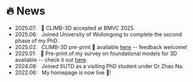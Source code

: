 # 🔥 News

- 2025.07: &nbsp; 🎉 CLIMB-3D  accepted at BMVC 2025.
- 2025.06: &nbsp; Joined University of Wollongong to complete the second phase of my PhD.
- 2025.02: &nbsp; CLIMB-3D pre-print 📄 available [here](https://arxiv.org/abs/2502.17429) -- feedback welcome!
- 2025.01: &nbsp; 📄 Pre-print of my survey on foundational models for 3D available -- check it out [here](https://arxiv.org/abs/2501.18594).
- 2024.08: &nbsp; Joined SUTD as a visiting PhD student under Dr Zhao Na.
- 2022.06: &nbsp; My homepage is now live 🎉!
